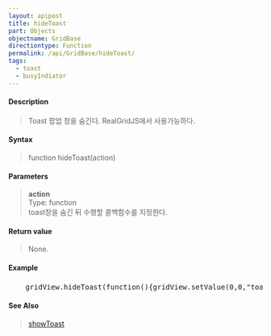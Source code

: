 ```yaml
---
layout: apipost
title: hideToast
part: Objects
objectname: GridBase
directiontype: Function
permalink: /api/GridBase/hideToast/
tags:
  - toast
  - busyIndiator
---
```



#### Description

> Toast 팝업 창을 숨긴다. RealGridJS에서 사용가능하다.  

#### Syntax

> function hideToast(action)  

#### Parameters

> **action**  
> Type: function  
> toast창을 숨긴 뒤 수행할 콜백함수를 지정한다.    

#### Return value

> None.  

#### Example

<pre class="prettyprint">
    gridView.hideToast(function(){gridView.setValue(0,0,"toast 종료")});
</pre>

#### See Also
> [showToast](/api/GridBase/showToast)